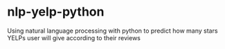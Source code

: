 # nlp-yelp-python
Using natural language processing with python to predict how many stars YELPs user will give according to their reviews
